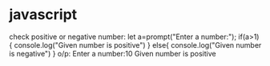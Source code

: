 # javascript
check positive or negative number:
let a=prompt("Enter a number:");
if(a>1){
    console.log("Given number is positive")
}
else{
     console.log("Given number is negative")
}
o/p:
Enter a number:10
Given number is positive

